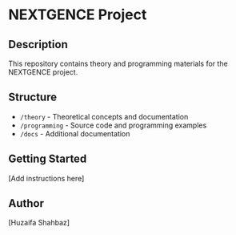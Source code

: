 # NEXTGENCE Project

## Description
This repository contains theory and programming materials for the NEXTGENCE project.

## Structure
- `/theory` - Theoretical concepts and documentation
- `/programming` - Source code and programming examples
- `/docs` - Additional documentation

## Getting Started
[Add instructions here]

## Author
[Huzaifa Shahbaz]
